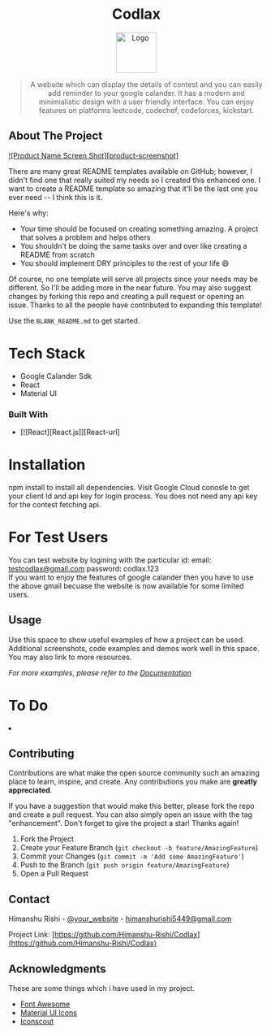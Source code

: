 <div align="center">
  
# Codlax

<a href="https://codlax.vercel.app/">
  <img src="https://res.cloudinary.com/dbymhpzhq/image/upload/v1684331660/code_doabku.png" alt="Logo" width="80" height="80">  
</a>


> A website which can display the details of contest and you can easily add reminder to your google calander. It has a modern and minimialistic design with a user friendly interface. You can enjoy features on platforms leetcode, codechef, codeforces, kickstart.
</div>

<!-- ABOUT THE PROJECT -->
## About The Project

[![Product Name Screen Shot][product-screenshot]](https://example.com)

There are many great README templates available on GitHub; however, I didn't find one that really suited my needs so I created this enhanced one. I want to create a README template so amazing that it'll be the last one you ever need -- I think this is it.

Here's why:
* Your time should be focused on creating something amazing. A project that solves a problem and helps others
* You shouldn't be doing the same tasks over and over like creating a README from scratch
* You should implement DRY principles to the rest of your life :smile:

Of course, no one template will serve all projects since your needs may be different. So I'll be adding more in the near future. You may also suggest changes by forking this repo and creating a pull request or opening an issue. Thanks to all the people have contributed to expanding this template!

Use the `BLANK_README.md` to get started.
<!-- Tech Stack -->
# Tech Stack
- Google Calander Sdk
- React
- Material UI

<!-- Built With -->
### Built With

- [![React][React.js]][React-url]


<!-- Installation -->
# Installation
npm install to install all dependencies.
Visit Google Cloud conosle to get your client Id and api key for login process.
You does not need any api key for the contest fetching api.
<br />
# For Test Users
You can test website by logining with the particular id:
email: testcodlax@gmail.com
password: codlax.123
<br>
If you want to enjoy the features of google calander then you have to use the above gmail becuase the website is now available for some limited users.


<!-- USAGE EXAMPLES -->
## Usage

Use this space to show useful examples of how a project can be used. Additional screenshots, code examples and demos work well in this space. You may also link to more resources.

_For more examples, please refer to the [Documentation](https://example.com)_


<!-- To Do -->
# To Do

<li>

</li>


<!-- CONTRIBUTING -->
## Contributing

Contributions are what make the open source community such an amazing place to learn, inspire, and create. Any contributions you make are **greatly appreciated**.

If you have a suggestion that would make this better, please fork the repo and create a pull request. You can also simply open an issue with the tag "enhancement".
Don't forget to give the project a star! Thanks again!

1. Fork the Project
2. Create your Feature Branch (`git checkout -b feature/AmazingFeature`)
3. Commit your Changes (`git commit -m 'Add some AmazingFeature'`)
4. Push to the Branch (`git push origin feature/AmazingFeature`)
5. Open a Pull Request


<!-- CONTACT -->
## Contact

Himanshu Rishi - [@your_website](https://rishiportfolio.vercel.app/) - himanshurishi5449@gmail.com

Project Link: [https://github.com/Himanshu-Rishi/Codlax](https://github.com/Himanshu-Rishi/Codlax)


<!-- ACKNOWLEDGMENTS -->
## Acknowledgments

These are some things which i have used in my project.

- [Font Awesome](https://fontawesome.com)
- [Material UI Icons](https://mui.com/material-ui/material-icons/)
- [Iconscout](https://iconscout.com)
